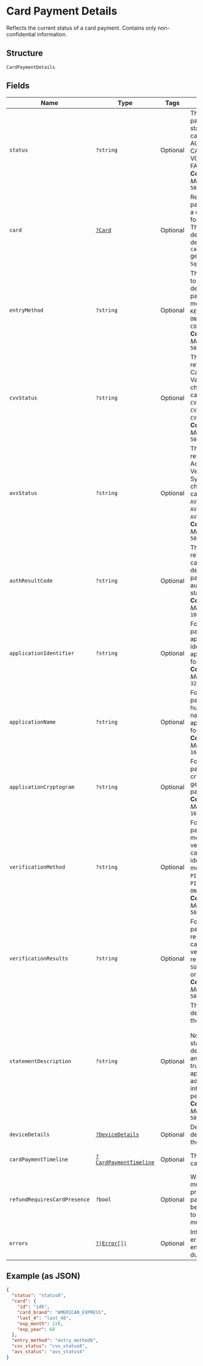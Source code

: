 
# Card Payment Details

Reflects the current status of a card payment. Contains only non-confidential information.

## Structure

`CardPaymentDetails`

## Fields

| Name | Type | Tags | Description | Getter | Setter |
|  --- | --- | --- | --- | --- | --- |
| `status` | `?string` | Optional | The card payment's current state. The state can be AUTHORIZED, CAPTURED, VOIDED, or<br>FAILED.<br>**Constraints**: *Maximum Length*: `50` | getStatus(): ?string | setStatus(?string status): void |
| `card` | [`?Card`](/doc/models/card.md) | Optional | Represents the payment details of a card to be used for payments. These<br>details are determined by the `card_nonce` generated by `SqPaymentForm`. | getCard(): ?Card | setCard(?Card card): void |
| `entryMethod` | `?string` | Optional | The method used to enter the card's details for the payment. The method can be<br>`KEYED`, `SWIPED`, `EMV`, `ON_FILE`, or `CONTACTLESS`.<br>**Constraints**: *Maximum Length*: `50` | getEntryMethod(): ?string | setEntryMethod(?string entryMethod): void |
| `cvvStatus` | `?string` | Optional | The status code returned from the Card Verification Value (CVV) check. The code can be<br>`CVV_ACCEPTED`, `CVV_REJECTED`, or `CVV_NOT_CHECKED`.<br>**Constraints**: *Maximum Length*: `50` | getCvvStatus(): ?string | setCvvStatus(?string cvvStatus): void |
| `avsStatus` | `?string` | Optional | The status code returned from the Address Verification System (AVS) check. The code can be<br>`AVS_ACCEPTED`, `AVS_REJECTED`, or `AVS_NOT_CHECKED`.<br>**Constraints**: *Maximum Length*: `50` | getAvsStatus(): ?string | setAvsStatus(?string avsStatus): void |
| `authResultCode` | `?string` | Optional | The status code returned by the card issuer that describes the payment's<br>authorization status.<br>**Constraints**: *Maximum Length*: `10` | getAuthResultCode(): ?string | setAuthResultCode(?string authResultCode): void |
| `applicationIdentifier` | `?string` | Optional | For EMV payments, the application ID identifies the EMV application used for the payment.<br>**Constraints**: *Maximum Length*: `32` | getApplicationIdentifier(): ?string | setApplicationIdentifier(?string applicationIdentifier): void |
| `applicationName` | `?string` | Optional | For EMV payments, the human-readable name of the EMV application used for the payment.<br>**Constraints**: *Maximum Length*: `16` | getApplicationName(): ?string | setApplicationName(?string applicationName): void |
| `applicationCryptogram` | `?string` | Optional | For EMV payments, the cryptogram generated for the payment.<br>**Constraints**: *Maximum Length*: `16` | getApplicationCryptogram(): ?string | setApplicationCryptogram(?string applicationCryptogram): void |
| `verificationMethod` | `?string` | Optional | For EMV payments, the method used to verify the cardholder's identity. The method can be<br>`PIN`, `SIGNATURE`, `PIN_AND_SIGNATURE`, `ON_DEVICE`, or `NONE`.<br>**Constraints**: *Maximum Length*: `50` | getVerificationMethod(): ?string | setVerificationMethod(?string verificationMethod): void |
| `verificationResults` | `?string` | Optional | For EMV payments, the results of the cardholder verification. The result can be<br>`SUCCESS`, `FAILURE`, or `UNKNOWN`.<br>**Constraints**: *Maximum Length*: `50` | getVerificationResults(): ?string | setVerificationResults(?string verificationResults): void |
| `statementDescription` | `?string` | Optional | The statement description sent to the card networks.<br><br>Note: The actual statement description varies and is likely to be truncated and appended with<br>additional information on a per issuer basis.<br>**Constraints**: *Maximum Length*: `50` | getStatementDescription(): ?string | setStatementDescription(?string statementDescription): void |
| `deviceDetails` | [`?DeviceDetails`](/doc/models/device-details.md) | Optional | Details about the device that took the payment. | getDeviceDetails(): ?DeviceDetails | setDeviceDetails(?DeviceDetails deviceDetails): void |
| `cardPaymentTimeline` | [`?CardPaymentTimeline`](/doc/models/card-payment-timeline.md) | Optional | The timeline for card payments. | getCardPaymentTimeline(): ?CardPaymentTimeline | setCardPaymentTimeline(?CardPaymentTimeline cardPaymentTimeline): void |
| `refundRequiresCardPresence` | `?bool` | Optional | Whether the card must be physically present for the payment to<br>be refunded.  If set to `true`, the card must be present. | getRefundRequiresCardPresence(): ?bool | setRefundRequiresCardPresence(?bool refundRequiresCardPresence): void |
| `errors` | [`?(Error[])`](/doc/models/error.md) | Optional | Information about errors encountered during the request. | getErrors(): ?array | setErrors(?array errors): void |

## Example (as JSON)

```json
{
  "status": "status8",
  "card": {
    "id": "id6",
    "card_brand": "AMERICAN_EXPRESS",
    "last_4": "last_48",
    "exp_month": 228,
    "exp_year": 68
  },
  "entry_method": "entry_method6",
  "cvv_status": "cvv_status8",
  "avs_status": "avs_status4"
}
```

